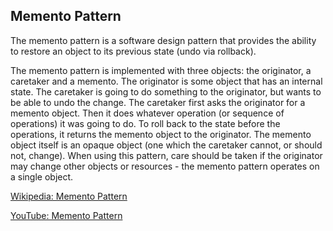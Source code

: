 ## Memento Pattern
The memento pattern is a software design pattern that provides the ability to restore an object to its previous state (undo via rollback).

The memento pattern is implemented with three objects: the originator, a caretaker and a memento. The originator is some object that has an internal state. The caretaker is going to do something to the originator, but wants to be able to undo the change. The caretaker first asks the originator for a memento object. Then it does whatever operation (or sequence of operations) it was going to do. To roll back to the state before the operations, it returns the memento object to the originator. The memento object itself is an opaque object (one which the caretaker cannot, or should not, change). When using this pattern, care should be taken if the originator may change other objects or resources - the memento pattern operates on a single object.

[Wikipedia: Memento Pattern](https://en.wikipedia.org/wiki/Memento_pattern)

[YouTube: Memento Pattern](https://www.youtube.com/watch?v=jOnxYT8Iaoo&ab_channel=DerekBanas)
